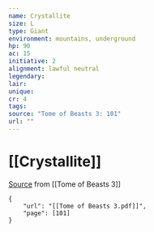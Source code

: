 ```yaml
---
name: Crystallite
size: L
type: Giant
environment: mountains, underground
hp: 90
ac: 15
initiative: 2
alignment: lawful neutral
legendary: 
lair: 
unique: 
cr: 4
tags: 
source: "Tome of Beasts 3: 101"
url: ""
---
```

# [[Crystallite]]

[Source](zotero://open-pdf/library/items/BLGR9HVR?page=101) from [[Tome of Beasts 3]]

```pdf
{
	"url": "[[Tome of Beasts 3.pdf]]",
	"page": [101]
}
```

